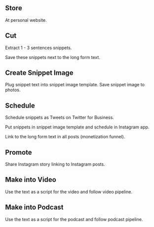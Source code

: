 ## Store

At personal website.

## Cut

Extract 1 - 3 sentences snippets.

Save these snippets next to the long form text.

## Create Snippet Image

Plug snippet text into snippet image template. Save snippet image to photos.

## Schedule

Schedule snippets as Tweets on Twitter for Business.

Put snippets in snippet image template and schedule in Instagram app.

Link to the long form text in all posts (monetization funnel).

## Promote

Share Instagram story linking to Instagram posts.

## Make into Video

Use the text as a script for the video and follow video pipeline.

## Make into Podcast

Use the text as a script for the podcast and follow podcast pipeline.
